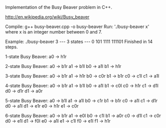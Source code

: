Implementation of the Busy Beaver problem in C++.

http://en.wikipedia.org/wiki/Busy_beaver

Compile: g++ busy-beaver.cpp -o busy-beaver
Run: './busy-beaver x' where x is an integer number between 0 and 7.

Example: ./busy-beaver 3
--- 3 states ---
0
101
1111
111101
Finished in 14 steps.


1-state Busy Beaver:
	a0 -> h1r

2-state Busy Beaver:
	a0 -> b1r    a1 -> b1l
    b0 -> a1l    b1 -> h1r

3-state Busy Beaver:
	a0 -> b1r    a1 -> h1r
    b0 -> c0r    b1 -> b1r
    c0 -> c1l    c1 -> a1l

4-state Busy Beaver:
	a0 -> b1r    a1 -> b1l
    b0 -> a1l    b1 -> c0l
    c0 -> h1r    c1 -> d1l
    d0 -> d1r    d1 -> a0r

5-state Busy Beaver:
	a0 -> b1l    a1 -> a1l
    b0 -> c1r    b1 -> b1r
    c0 -> a1l    c1 -> d1r
    d0 -> a1l    d1 -> e1r
    e0 -> h1r    e1 -> c0r

6-state Busy Beaver:
	a0 -> b1r    a1 -> e0l
    b0 -> c1l    b1 -> a0r
    c0 -> d1l    c1 -> c0r
    d0 -> e1l    d1 -> f0l
    e0 -> a1l    e1 -> c1l
    f0 -> e1l    f1 -> h1r
    